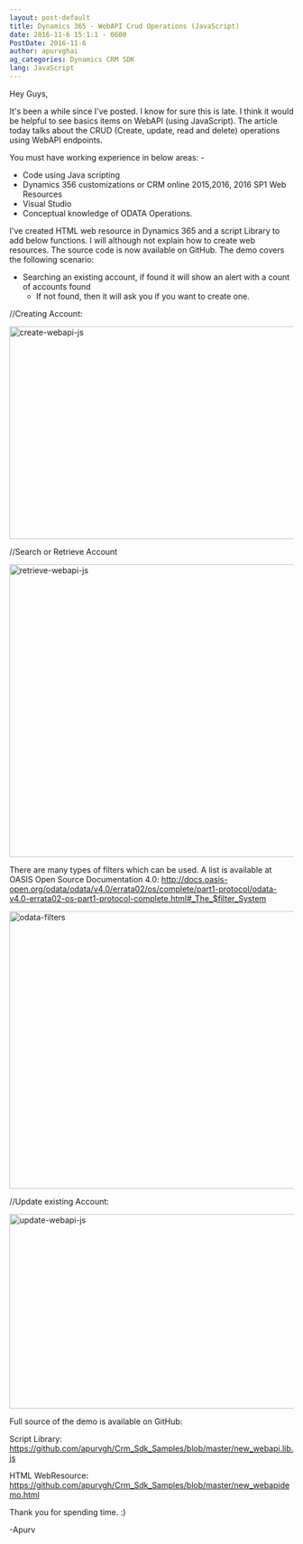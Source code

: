 ```yaml
---
layout: post-default
title: Dynamics 365 - WebAPI Crud Operations (JavaScript)
date: 2016-11-6 15:1:1 - 0600
PostDate: 2016-11-6
author: apurvghai
ag_categories: Dynamics CRM SDK
lang: JavaScript
---
```

Hey Guys,

It's been a while since I've posted. I know for sure this is late. I think it would be helpful to see basics items on WebAPI (using JavaScript). The article today talks about the CRUD (Create, update, read and delete) operations using WebAPI endpoints.

You must have working experience in below areas: -
<ul>
 	<li>Code using Java scripting</li>
 	<li>Dynamics 356 customizations or CRM online 2015,2016, 2016 SP1 Web Resources</li>
 	<li>Visual Studio</li>
 	<li>Conceptual knowledge of ODATA Operations.</li>
</ul>
I've created HTML web resource in Dynamics 365 and a script Library to add below functions. I will although not explain how to create web resources. The source code is now available on GitHub. The demo covers the following scenario:
<ul>
 	<li>Searching an existing account, if found it will show an alert with a count of accounts found
<ul>
 	<li>If not found, then it will ask you if you want to create one.</li>
</ul>
</li>
</ul>
//Creating Account:

<a href="https://msdnshared.blob.core.windows.net/media/2016/11/create-webapi-js.png"><img width="862" height="377" class="alignnone wp-image-525 size-full" alt="create-webapi-js" src="https://msdnshared.blob.core.windows.net/media/2016/11/create-webapi-js.png" /></a>

//Search or Retrieve Account

<img width="1321" height="519" class="alignnone wp-image-536 size-full" alt="retrieve-webapi-js" src="http://apurvghai.files.wordpress.com/2016/11/retrieve-webapi-js.png" />

There are many types of filters which can be used. A list is available at OASIS Open Source Documentation 4.0: <a href="http://docs.oasis-open.org/odata/odata/v4.0/errata02/os/complete/part1-protocol/odata-v4.0-errata02-os-part1-protocol-complete.html#_The_$filter_System">http://docs.oasis-open.org/odata/odata/v4.0/errata02/os/complete/part1-protocol/odata-v4.0-errata02-os-part1-protocol-complete.html#_The_$filter_System</a>

<a href="http://apurvghai.files.wordpress.com/2016/11/odata-filters.png"><img width="922" height="492" class="alignnone wp-image-535 size-full" alt="odata-filters" src="http://apurvghai.files.wordpress.com/2016/11/odata-filters.png" /></a>

<span>//Update existing Account:</span>

<a href="http://apurvghai.files.wordpress.com/2016/11/update-webapi-js.png"><img width="889" height="345" class="alignnone wp-image-546" alt="update-webapi-js" src="http://apurvghai.files.wordpress.com/2016/11/update-webapi-js.png" /></a>

Full source of the demo is available on GitHub:

Script Library: <a href="https://github.com/apurvgh/Dynamics365Samples/blob/master/new_webapi.lib.js">https://github.com/apurvgh/Crm_Sdk_Samples/blob/master/new_webapi.lib.js</a>

HTML WebResource: <a href="https://github.com/apurvgh/Crm_Sdk_Samples/blob/master/new_webapidemo.html">https://github.com/apurvgh/Crm_Sdk_Samples/blob/master/new_webapidemo.html</a>

Thank you for spending time. :)

-Apurv
